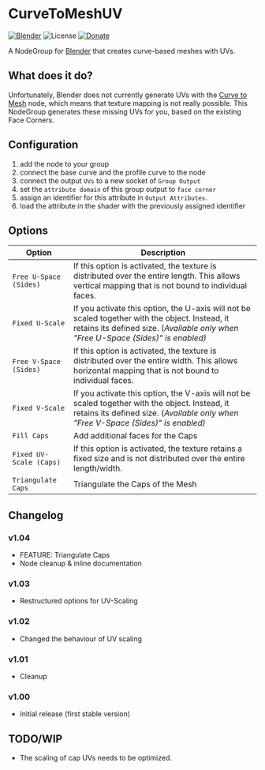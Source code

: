 # CurveToMeshUV

[![Blender](https://img.shields.io/badge/Blender-3.1-%23ea7600?style=for-the-badge)](https:/www.blender.org/)
![License](https://img.shields.io/github/license/quellenform/blender-CurveToMeshUV?style=for-the-badge)
[![Donate](https://img.shields.io/badge/Donate-PayPal-green.svg?style=for-the-badge)](https://www.paypal.me/quellenform)

A NodeGroup for [Blender](https://www.blender.org/) that creates curve-based meshes with UVs.



## What does it do?

Unfortunately, Blender does not currently generate UVs with the [Curve to Mesh](https://docs.blender.org/manual/en/latest/modeling/geometry_nodes/curve/curve_to_mesh.html) node, which means that texture mapping is not really possible.
This NodeGroup generates these missing UVs for you, based on the existing Face Corners.


## Configuration

1. add the node to your group
2. connect the base curve and the profile curve to the node
3. connect the output `UVs` to a new socket of `Group Output`
4. set the `attribute domain` of this group output to `face corner`
5. assign an identifier for this attribute in `Output Attributes`.
5. load the attribute in the shader with the previously assigned identifier



## Options

| Option | Description |
| ----- | ----------- |
| `Free U-Space (Sides)` | If this option is activated, the texture is distributed over the entire length. This allows vertical mapping that is not bound to individual faces. |
| `Fixed U-Scale` | If you activate this option, the U-axis will not be scaled together with the object. Instead, it retains its defined size. (*Available only when "Free U-Space (Sides)" is enabled)* |
| `Free V-Space (Sides)` | If this option is activated, the texture is distributed over the entire width. This allows horizontal mapping that is not bound to individual faces. |
| `Fixed V-Scale` | If you activate this option, the V-axis will not be scaled together with the object. Instead, it retains its defined size. (*Available only when "Free V-Space (Sides)" is enabled)* |
| `Fill Caps` | Add additional faces for the Caps |
| `Fixed UV-Scale (Caps)` | If this option is activated, the texture retains a fixed size and is not distributed over the entire length/width. |
| `Triangulate Caps` | Triangulate the Caps of the Mesh |



## Changelog

### v1.04
- FEATURE: Triangulate Caps
- Node cleanup & inline documentation

### v1.03
- Restructured options for UV-Scaling

### v1.02
- Changed the behaviour of UV scaling

### v1.01
- Cleanup

### v1.00
- Initial release (first stable version)



## TODO/WIP

- The scaling of cap UVs needs to be optimized.

